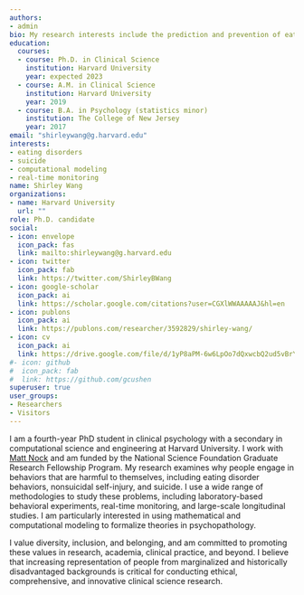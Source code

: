 ```yaml
---
authors:
- admin
bio: My research interests include the prediction and prevention of eating disorders, self-injury, and suicide.
education:
  courses:
  - course: Ph.D. in Clinical Science
    institution: Harvard University
    year: expected 2023
  - course: A.M. in Clinical Science
    institution: Harvard University
    year: 2019
  - course: B.A. in Psychology (statistics minor)
    institution: The College of New Jersey
    year: 2017
email: "shirleywang@g.harvard.edu"
interests:
- eating disorders
- suicide
- computational modeling
- real-time monitoring
name: Shirley Wang
organizations:
- name: Harvard University
  url: ""
role: Ph.D. candidate
social:
- icon: envelope
  icon_pack: fas
  link: mailto:shirleywang@g.harvard.edu
- icon: twitter
  icon_pack: fab
  link: https://twitter.com/ShirleyBWang
- icon: google-scholar
  icon_pack: ai
  link: https://scholar.google.com/citations?user=CGXlWWAAAAAJ&hl=en
- icon: publons
  icon_pack: ai
  link: https://publons.com/researcher/3592829/shirley-wang/
- icon: cv
  icon_pack: ai
  link: https://drive.google.com/file/d/1yP8aPM-6w6LpOo7dQxwcbQ2ud5vBrYB0/view?usp=sharing
#- icon: github
#  icon_pack: fab
#  link: https://github.com/gcushen
superuser: true
user_groups:
- Researchers
- Visitors
---
```


I am a fourth-year PhD student in clinical psychology with a secondary in computational science and engineering at Harvard University. I work with [Matt Nock](https://nocklab.fas.harvard.edu/people/matthew-k-nock-phd) and am funded by the National Science Foundation Graduate Research Fellowship Program. My research examines why people engage in behaviors that are harmful to themselves, including eating disorder behaviors, nonsuicidal self-injury, and suicide. I use a wide range of methodologies to study these problems, including laboratory-based behavioral experiments, real-time monitoring, and large-scale longitudinal studies. I am particularly interested in using mathematical and computational modeling to formalize theories in psychopathology.

I value diversity, inclusion, and belonging, and am committed to promoting these values in research, academia, clinical practice, and beyond. I believe that increasing representation of people from marginalized and historically disadvantaged backgrounds is critical for conducting ethical, comprehensive, and innovative clinical science research.
